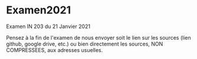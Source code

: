 # Examen2021
Examen IN 203 du 21 Janvier 2021

Pensez à la fin de l'examen de nous envoyer soit le lien sur les sources (lien github, google drive, etc.) ou bien directement les sources, NON COMPRESSEES,
aux adresses usuelles.

